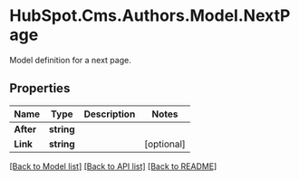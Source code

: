 # HubSpot.Cms.Authors.Model.NextPage
Model definition for a next page.

## Properties

Name | Type | Description | Notes
------------ | ------------- | ------------- | -------------
**After** | **string** |  | 
**Link** | **string** |  | [optional] 

[[Back to Model list]](../README.md#documentation-for-models) [[Back to API list]](../README.md#documentation-for-api-endpoints) [[Back to README]](../README.md)

